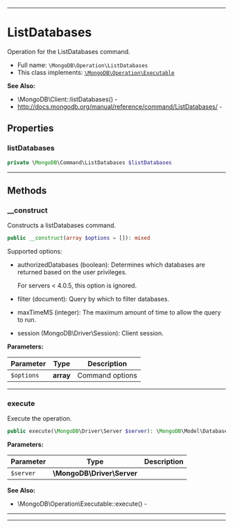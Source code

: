 ***

# ListDatabases

Operation for the ListDatabases command.

* Full name: `\MongoDB\Operation\ListDatabases`
* This class implements:
  [`\MongoDB\Operation\Executable`](./Executable.md)

**See Also:**

* \MongoDB\Client::listDatabases() -
* http://docs.mongodb.org/manual/reference/command/ListDatabases/ -

## Properties

### listDatabases

```php
private \MongoDB\Command\ListDatabases $listDatabases
```

***

## Methods

### __construct

Constructs a listDatabases command.

```php
public __construct(array $options = []): mixed
```

Supported options:

* authorizedDatabases (boolean): Determines which databases are returned
  based on the user privileges.

  For servers < 4.0.5, this option is ignored.

* filter (document): Query by which to filter databases.

* maxTimeMS (integer): The maximum amount of time to allow the query to
  run.

* session (MongoDB\Driver\Session): Client session.

**Parameters:**

| Parameter | Type | Description |
|-----------|------|-------------|
| `$options` | **array** | Command options |

***

### execute

Execute the operation.

```php
public execute(\MongoDB\Driver\Server $server): \MongoDB\Model\DatabaseInfoIterator
```

**Parameters:**

| Parameter | Type | Description |
|-----------|------|-------------|
| `$server` | **\MongoDB\Driver\Server** |  |

**See Also:**

* \MongoDB\Operation\Executable::execute() -

***


***

